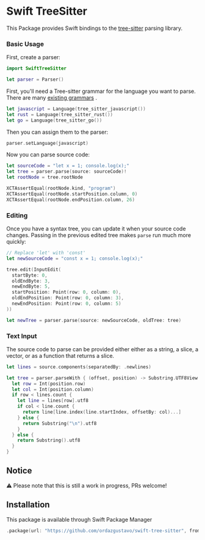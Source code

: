 # Swift TreeSitter

This Package provides Swift bindings to the [tree-sitter](https://github.com/tree-sitter/tree-sitter) parsing library.

### Basic Usage

First, create a parser:

```swift
import SwiftTreeSitter

let parser = Parser()
```

First, you'll need a Tree-sitter grammar for the language you want to parse. 
There are many [existing grammars](https://github.com/tree-sitter) .

```swift
let javascript = Language(tree_sitter_javascript())
let rust = Language(tree_sitter_rust())
let go = Language(tree_sitter_go())
```

Then you can assign them to the parser:

```swift
parser.setLanguage(javascript)
```

Now you can parse source code:

```swift
let sourceCode = "let x = 1; console.log(x);"
let tree = parser.parse(source: sourceCode)!
let rootNode = tree.rootNode

XCTAssertEqual(rootNode.kind, "program")
XCTAssertEqual(rootNode.startPosition.column, 0)
XCTAssertEqual(rootNode.endPosition.column, 26)
```

### Editing

Once you have a syntax tree, you can update it when your source code changes. 
Passing in the previous edited tree makes `parse` run much more quickly:

```swift
// Replace 'let' with 'const'
let newSourceCode = "const x = 1; console.log(x);"

tree.edit(InputEdit(
  startByte: 0,
  oldEndByte: 3,
  newEndByte: 5,
  startPosition: Point(row: 0, column: 0),
  oldEndPosition: Point(row: 0, column: 3),
  newEndPosition: Point(row: 0, column: 5)
))

let newTree = parser.parse(source: newSourceCode, oldTree: tree)
```

### Text Input

The source code to parse can be provided either either as a string, a slice, a vector, or as a 
function that returns a slice.

```swift
let lines = source.components(separatedBy: .newlines)

let tree = parser.parseWith { (offset, position) -> Substring.UTF8View in
  let row = Int(position.row)
  let col = Int(position.column)
  if row < lines.count {
    let line = lines[row].utf8
    if col < line.count {
      return line[line.index(line.startIndex, offsetBy: col)...]
    } else {
      return Substring("\n").utf8
    }
  } else {
    return Substring().utf8
  }
}
```

## Notice

⚠️ Please note that this is still a work in progress, PRs welcome!

## Installation

This package is available through Swift Package Manager

```swift
.package(url: "https://github.com/ordazgustavo/swift-tree-sitter", from: "0.0.3")
```
